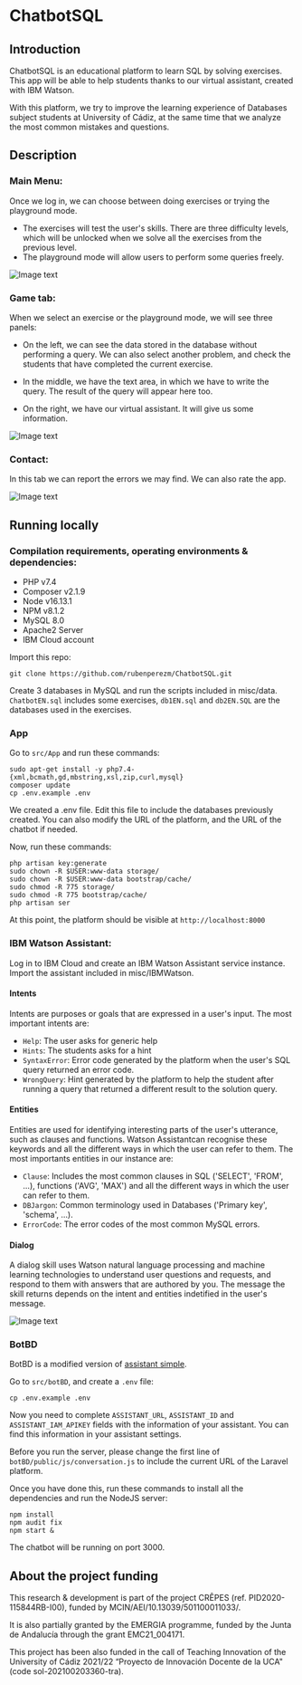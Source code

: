 # ChatbotSQL
 
## Introduction

ChatbotSQL is an educational platform to learn SQL by solving exercises. This app will be able to help students thanks to our virtual assistant, created with IBM Watson.

With this platform, we try to improve the learning experience of Databases subject students at University of Cádiz, at the same time that we analyze the most common mistakes and questions.

## Description

### Main Menu:

Once we log in, we can choose between doing exercises or trying the playground mode.

- The exercises will test the user's skills. There are three difficulty levels, which will be unlocked when we solve all the exercises from the previous level.
- The playground mode will allow users to perform some queries freely.

![Image text](./img/menu.jpg)

### Game tab:

When we select an exercise or the playground mode, we will see three panels: 
- On the left, we can see the data stored in the database without performing a query. We can also select another problem, and check the students that have completed the current exercise.

- In the middle, we have the text area, in which we have to write the query. The result of the query will appear here too.

- On the right, we have our virtual assistant. It will give us some information.

![Image text](./img/exercise.jpg)

### Contact:
In this tab we can report the errors we may find. We can also rate the app.

![Image text](./img/contact.jpg)


## Running locally

### Compilation requirements, operating environments & dependencies:
- PHP v7.4
- Composer v2.1.9
- Node v16.13.1
- NPM v8.1.2
- MySQL 8.0
- Apache2 Server
- IBM Cloud account


Import this repo:
```
git clone https://github.com/rubenperezm/ChatbotSQL.git
```

Create 3 databases in MySQL and run the scripts included in misc/data. `ChatbotEN.sql` includes some exercises, `db1EN.sql` and `db2EN.SQL`
are the databases used in the exercises.


### App
Go to `src/App` and run these commands:
```
sudo apt-get install -y php7.4-{xml,bcmath,gd,mbstring,xsl,zip,curl,mysql}
composer update
cp .env.example .env
```
We created a .env file. Edit this file to include the databases previously created. You can also modify the URL of the platform, and the URL of the chatbot if needed.

Now, run these commands:
```
php artisan key:generate
sudo chown -R $USER:www-data storage/
sudo chown -R $USER:www-data bootstrap/cache/
sudo chmod -R 775 storage/
sudo chmod -R 775 bootstrap/cache/
php artisan ser
```
At this point, the platform should be visible at `http://localhost:8000`

### IBM Watson Assistant:
Log in to IBM Cloud and create an IBM Watson Assistant service instance. Import the assistant included in misc/IBMWatson.

#### Intents
Intents are purposes or goals that are expressed in a user's input. The most important intents are:
- `Help`: The user asks for generic help
- `Hints`: The students asks for a hint
- `SyntaxError`: Error code generated by the platform when the user's SQL query returned an error code.
- `WrongQuery`: Hint generated by the platform to help the student after running a query that returned a different result to the solution query. 

#### Entities
Entities are used for identifying interesting parts of the user's utterance, such as clauses and functions. Watson Assistantcan recognise these keywords and all the different ways in which the user can refer to them. The most importants entities in our instance are:
- `Clause`: Includes the most common clauses in SQL ('SELECT', 'FROM', ...), functions ('AVG', 'MAX') and all the different ways in which the user can refer to them.
- `DBJargon`: Common terminology used in Databases ('Primary key', 'schema', ...).
- `ErrorCode`: The error codes of the most common MySQL errors.

#### Dialog
A dialog skill uses Watson natural language processing and machine learning technologies to understand user questions and requests, and respond to them with answers that are authored by you. The message the skill returns depends on the intent and entities indetified in the user's message.

![Image text](./img/dialog.jpg)

### BotBD
BotBD is a modified version of [assistant simple](https://github.com/watson-developer-cloud/assistant-simple).

Go to `src/botBD`, and create a `.env` file:
```
cp .env.example .env
```

Now you need to complete `ASSISTANT_URL`, `ASSISTANT_ID` and `ASSISTANT_IAM_APIKEY` fields with the information of your assistant. You can find this information in your assistant settings.

Before you run the server, please change the first line of `botBD/public/js/conversation.js` to include the current URL of the Laravel platform.

Once you have done this, run these commands to install all the dependencies and run the NodeJS server:
```
npm install
npm audit fix
npm start &
```
The chatbot will be running on port 3000.

## About the project funding

This research & development is part of the project CRÊPES (ref. PID2020-115844RB-I00), funded by MCIN/AEI/10.13039/501100011033/.

It is also partially granted by the EMERGIA programme, funded by the Junta de Andalucía through the grant EMC21_004171.

This project has been also funded in the call of Teaching Innovation of the University of Cádiz 2021/22 “Proyecto de Innovación Docente de la UCA" (code sol-202100203360-tra).
